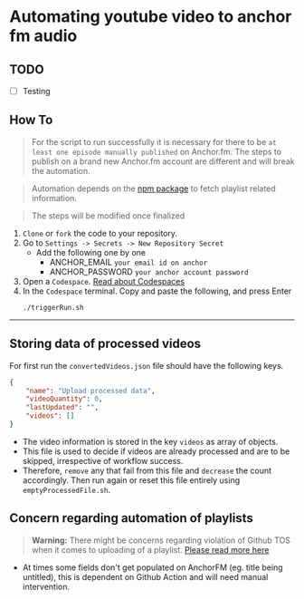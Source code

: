 # Automating youtube video to anchor fm audio

## TODO

- [ ] Testing

## How To

> For the script to run successfully it is necessary for there to be `at least one episode manually published` on Anchor.fm. The steps to publish on a brand new Anchor.fm account are different and will break the automation.

> Automation depends on the [npm package](https://www.npmjs.com/package/@fabricio-191/youtube) to fetch playlist related information.

> The steps will be modified once finalized

1. `Clone` or `fork` the code to your repository.
2. Go to `Settings -> Secrets -> New Repository Secret`
    - Add the following one by one
        - ANCHOR_EMAIL `your email id on anchor`
        - ANCHOR_PASSWORD `your anchor account password`
3. Open a `Codespace`. [Read about Codespaces](https://docs.github.com/en/codespaces)
4. In the `Codespace` terminal. Copy and paste the following, and press Enter 
    ```
    ./triggerRun.sh
    ```
---

## Storing data of processed videos

For first run the `convertedVideos.json` file should have the following keys. 

```json
{
    "name": "Upload processed data",
    "videoQuantity": 0,
    "lastUpdated": "",
    "videos": []
}
```

- The video information is stored in the key `videos` as array of objects.
- This file is used to decide if videos are already processed and are to be skipped, irrespective of workflow success.
- Therefore, `remove` any that fail from this file and `decrease` the count accordingly. Then run again or reset this file entirely using `emptyProcessedFile.sh`.


## Concern regarding automation of playlists


> **Warning:** There might be concerns regarding violation of Github TOS when it comes to uploading of a playlist. [Please read more here](https://github.com/Schrodinger-Hat/youtube-to-anchorfm#how-to-upload-a-youtube-playlist-to-anchorfm-using-this-script)

- At times some fields don't get populated on AnchorFM (eg. title being untitled), this is dependent on Github Action and will need manual intervention.

<!-- ### Processing a playlist

> Using an example [playlist](https://www.youtube.com/watch?v=ABbDB6xri8o&list=PLrAXtmErZgOcl7mvyfkQTHFnOGZxWtN55)

- To process all of them do as recommened [here](https://github.com/Schrodinger-Hat/youtube-to-anchorfm#how-to-upload-a-youtube-playlist-to-anchorfm-using-this-script) -->